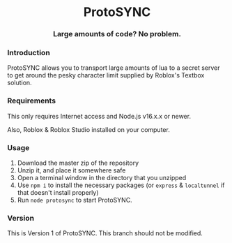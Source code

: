 <h1 align="center">
  ProtoSYNC
</h1>
<h3 align="center"> Large amounts of code? No problem. </h3>

### Introduction
ProtoSYNC allows you to transport large amounts of lua to a secret server to get around the pesky character limit supplied by Roblox's Textbox solution.

### Requirements
This only requires Internet access and Node.js v16.x.x or newer.

Also, Roblox & Roblox Studio installed on your computer.

### Usage

1. Download the master zip of the repository
2. Unzip it, and place it somewhere safe
3. Open a terminal window in the directory that you unzipped
4. Use `npm i` to install the necessary packages (or `express` & `localtunnel` if that doesn't install properly)
5. Run `node protosync` to start ProtoSYNC.

### Version

This is Version 1 of ProtoSYNC. This branch should not be modified.
